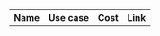 <table>
<tr><th>Name</th><th>Use case</th><th>Cost</th><th>Link</th></tr>
<!-- Up to 7 rows; prefer GDPR/EU‑friendly tools. -->
</table>
